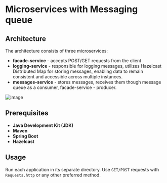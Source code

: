 # Microservices with Messaging queue

## Architecture

The architecture consists of three microservices:
- **facade-service** - accepts POST/GET requests from the client
- **logging-service** - responsible for logging messages, utilizes Hazelcast Distributed Map for storing messages, enabling data to remain consistent and accessible across multiple instances.
- **messages-service** - stores messages, receives them though message queue as a consumer, facade-service - producer.

![image](https://github.com/violetverve/software_architecture/assets/92580927/6714a941-068c-44a2-a0b4-4b35990fa621)

## Prerequisites

- **Java Development Kit (JDK)**
- **Maven**
- **Spring Boot**
- **Hazelcast**

## Usage

Run each application in its separate directory. Use `GET/POST` requests with `Requests.http` or any other preferred method. 
